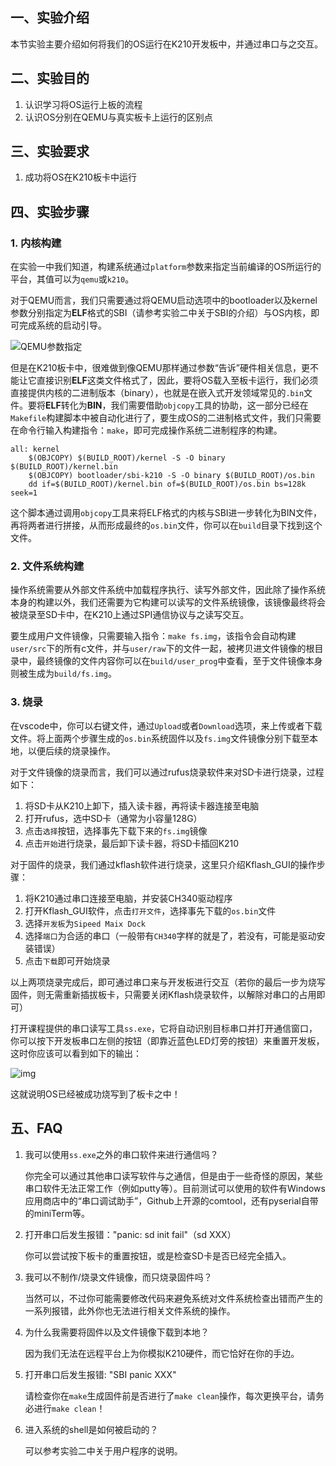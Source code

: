 ## 一、实验介绍

本节实验主要介绍如何将我们的OS运行在K210开发板中，并通过串口与之交互。

## 二、实验目的

1. 认识学习将OS运行上板的流程
2. 认识OS分别在QEMU与真实板卡上运行的区别点

## 三、实验要求

1. 成功将OS在K210板卡中运行

## 四、实验步骤

### 1. 内核构建

在实验一中我们知道，构建系统通过`platform`参数来指定当前编译的OS所运行的平台，其值可以为`qemu`或`k210`。

对于QEMU而言，我们只需要通过将QEMU启动选项中的bootloader以及kernel参数分别指定为**ELF**格式的SBI（请参考实验二中关于SBI的介绍）与OS内核，即可完成系统的启动引导。

![QEMU参数指定](https://hdu-tmp.oss-cn-hangzhou.aliyuncs.com/images/uploads/2023-06-11/RHFZSt2OCd.png)



但是在K210板卡中，很难做到像QEMU那样通过参数“告诉”硬件相关信息，更不能让它直接识别**ELF**这类文件格式了，因此，要将OS载入至板卡运行，我们必须直接提供内核的二进制版本（binary），也就是在嵌入式开发领域常见的`.bin`文件。要将**ELF**转化为**BIN**，我们需要借助`objcopy`工具的协助，这一部分已经在`Makefile`构建脚本中被自动化进行了，要生成OS的二进制格式文件，我们只需要在命令行输入构建指令：`make`，即可完成操作系统二进制程序的构建。

```shell
all: kernel
    $(OBJCOPY) $(BUILD_ROOT)/kernel -S -O binary $(BUILD_ROOT)/kernel.bin
    $(OBJCOPY) bootloader/sbi-k210 -S -O binary $(BUILD_ROOT)/os.bin
    dd if=$(BUILD_ROOT)/kernel.bin of=$(BUILD_ROOT)/os.bin bs=128k seek=1
```

这个脚本通过调用`objcopy`工具来将ELF格式的内核与SBI进一步转化为BIN文件，再将两者进行拼接，从而形成最终的`os.bin`文件，你可以在`build`目录下找到这个文件。

### 2. 文件系统构建

操作系统需要从外部文件系统中加载程序执行、读写外部文件，因此除了操作系统本身的构建以外，我们还需要为它构建可以读写的文件系统镜像，该镜像最终将会被烧录至SD卡中，在K210上通过SPI通信协议与之读写交互。

要生成用户文件镜像，只需要输入指令：`make fs.img`，该指令会自动构建`user/src`下的所有c文件，并与`user/raw`下的文件一起，被拷贝进文件镜像的根目录中，最终镜像的文件内容你可以在`build/user_prog`中查看，至于文件镜像本身则被生成为`build/fs.img`。

### 3. 烧录

在vscode中，你可以右键文件，通过`Upload`或者`Download`选项，来上传或者下载文件。将上面两个步骤生成的`os.bin`系统固件以及`fs.img`文件镜像分别下载至本地，以便后续的烧录操作。

对于文件镜像的烧录而言，我们可以通过rufus烧录软件来对SD卡进行烧录，过程如下：

1. 将SD卡从K210上卸下，插入读卡器，再将读卡器连接至电脑
2. 打开rufus，选中SD卡（通常为小容量128G）
3. 点击`选择`按钮，选择事先下载下来的`fs.img`镜像
4. 点击`开始`进行烧录，最后卸下读卡器，将SD卡插回K210

对于固件的烧录，我们通过kflash软件进行烧录，这里只介绍Kflash_GUI的操作步骤：

1. 将K210通过串口连接至电脑，并安装CH340驱动程序
2. 打开Kflash_GUI软件，点击`打开文件`，选择事先下载的`os.bin`文件
3. 选择`开发板`为`Sipeed Maix Dock`
4. 选择`端口`为合适的串口（一般带有`CH340`字样的就是了，若没有，可能是驱动安装错误）
5. 点击`下载`即可开始烧录

以上两项烧录完成后，即可通过串口来与开发板进行交互（若你的最后一步为烧写固件，则无需重新插拔板卡，只需要关闭Kflash烧录软件，以解除对串口的占用即可）

打开课程提供的串口读写工具`ss.exe`，它将自动识别目标串口并打开通信窗口，你可以按下开发板串口左侧的按钮（即靠近蓝色LED灯旁的按钮）来重置开发板，这时你应该可以看到如下的输出：

![img](https://hdu-tmp.oss-cn-hangzhou.aliyuncs.com/images/uploads/2023-06-12/flaCmOFs1J.png)



这就说明OS已经被成功烧写到了板卡之中！

## 五、FAQ

1. 我可以使用`ss.exe`之外的串口软件来进行通信吗？

   你完全可以通过其他串口读写软件与之通信，但是由于一些奇怪的原因，某些串口软件无法正常工作（例如putty等）。目前测试可以使用的软件有Windows应用商店中的“串口调试助手”，Github上开源的comtool，还有pyserial自带的miniTerm等。

2. 打开串口后发生报错："panic: sd init fail"（sd XXX）

   你可以尝试按下板卡的重置按钮，或是检查SD卡是否已经完全插入。

3. 我可以不制作/烧录文件镜像，而只烧录固件吗？

   当然可以，不过你可能需要修改代码来避免系统对文件系统检查出错而产生的一系列报错，此外你也无法进行相关文件系统的操作。

4. 为什么我需要将固件以及文件镜像下载到本地？

   因为我们无法在远程平台上为你模拟K210硬件，而它恰好在你的手边。

5. 打开串口后发生报错: "SBI panic XXX"

   请检查你在`make`生成固件前是否进行了`make clean`操作，每次更换平台，请务必进行`make clean`！

6. 进入系统的shell是如何被启动的？

   可以参考实验二中关于用户程序的说明。